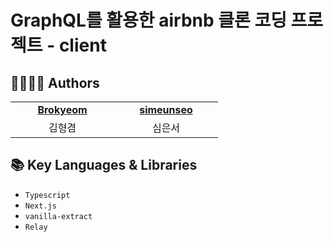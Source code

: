 # GraphQL를 활용한 airbnb 클론 코딩 프로젝트 - client

## 👨‍👩‍👧‍👦 Authors

<table>
    <tr align="center">
        <td style="min-width: 150px;" background-color="white">
            <a href="https://github.com/seojisoosoo">
              <b>Brokyeom</b>
            </a> 
        </td>
        <td style="min-width: 150px;" background-color="white">
            <a href="https://github.com/simeunseo">
              <b>simeunseo</b>
            </a> 
        </td>
    </tr>
    <tr align="center">
        <td>
            김형겸
        </td>
        <td>
            심은서
        </td>
    </tr>
</table>

## 📚 Key Languages & Libraries

- `Typescript`
- `Next.js`
- `vanilla-extract`
- `Relay`
